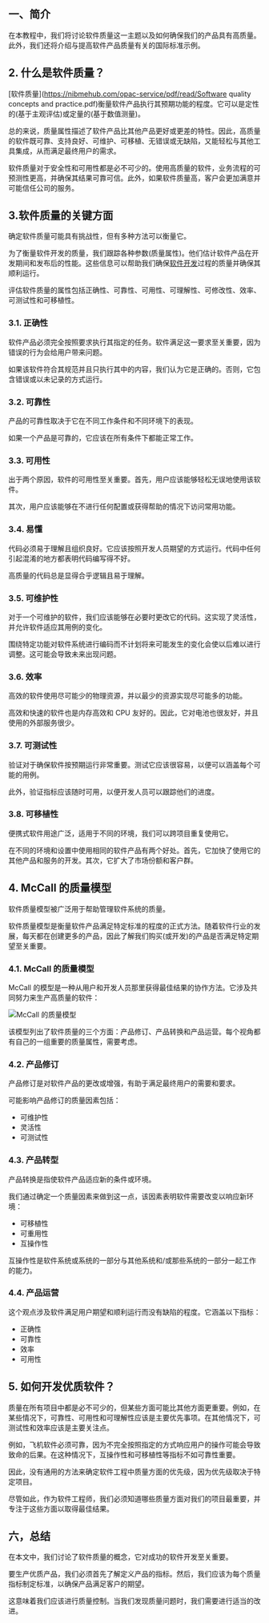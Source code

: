 ## 一、简介

在本教程中，我们将讨论软件质量这一主题以及如何确保我们的产品具有高质量。此外，我们还将介绍与提高软件产品质量有关的国际标准示例。

## 2. 什么是软件质量？

[软件质量](https://nibmehub.com/opac-service/pdf/read/Software quality  concepts and practice.pdf)衡量软件产品执行其预期功能的程度。它可以是定性的(基于主观评估)或定量的(基于数值测量)。

总的来说，质量属性描述了软件产品比其他产品更好或更差的特性。因此，高质量的软件既可靠、支持良好、可维护、可移植、无错误或无缺陷，又能轻松与其他工具集成，从而满足最终用户的需求。

软件质量对于安全性和可用性都是必不可少的。使用高质量的软件，业务流程的可预测性更高，并确保其结果可靠可信。此外，如果软件质量高，客户会更加满意并可能信任公司的服务。

## 3.软件质量的关键方面

确定软件质量可能具有挑战性，但有多种方法可以衡量它。

为了衡量软件开发的质量，我们跟踪各种参数(质量属性)。他们估计软件产品在开发期间和发布后的性能。这些信息可以帮助我们确保[软件开发](https://www.baeldung.com/cs/agile-programming)过程的质量并确保其顺利运行。

评估软件质量的属性包括正确性、可靠性、可用性、可理解性、可修改性、效率、可测试性和可移植性。

### 3.1. 正确性

软件产品必须完全按照要求执行其指定的任务。软件满足这一要求至关重要，因为错误的行为会给用户带来问题。

如果该软件符合其规范并且只执行其中的内容，我们认为它是正确的。否则，它包含错误或以未记录的方式运行。

### 3.2. 可靠性

产品的可靠性取决于它在不同工作条件和不同环境下的表现。

如果一个产品是可靠的，它应该在所有条件下都能正常工作。

### 3.3. 可用性

出于两个原因，软件的可用性至关重要。首先，用户应该能够轻松无误地使用该软件。

其次，用户应该能够在不进行任何配置或获得帮助的情况下访问常用功能。

### 3.4. 易懂

代码必须易于理解且组织良好。它应该按照开发人员期望的方式运行。代码中任何引起混淆的地方都表明代码编写得不好。

高质量的代码总是显得合乎逻辑且易于理解。

### 3.5. 可维护性

对于一个可维护的软件，我们应该能够在必要时更改它的代码。这实现了灵活性，并允许软件适应其用例的变化。

围绕特定功能对软件系统进行编码而不计划将来可能发生的变化会使以后难以进行调整。这可能会导致未来出现问题。

### 3.6. 效率

高效的软件使用尽可能少的物理资源，并以最少的资源实现尽可能多的功能。

高效和快速的软件也是内存高效和 CPU 友好的。因此，它对电池也很友好，并且使用的外部服务很少。

### 3.7. 可测试性

验证对于确保软件按预期运行非常重要。测试它应该很容易，以便可以涵盖每个可能的用例。

此外，验证指标应该随时可用，以便开发人员可以跟踪他们的进度。

### 3.8. 可移植性

便携式软件用途广泛，适用于不同的环境，我们可以跨项目重复使用它。

在不同的环境和设置中使用相同的软件产品有两个好处。首先，它加快了使用它的其他产品和服务的开发。其次，它扩大了市场份额和客户群。

## 4. McCall 的质量模型

软件质量模型被广泛用于帮助管理软件系统的质量。

软件质量模型是衡量软件产品满足特定标准的程度的正式方法。随着软件行业的发展，每天都在创建更多的产品，因此了解我们购买(或开发)的产品是否满足特定期望至关重要。

### 4.1. McCall 的质量模型

McCall 的模型是一种从用户和开发人员那里获得最佳结果的协作方法。它涉及共同努力来生产高质量的软件：

![McCall 的质量模型](https://www.baeldung.com/wp-content/uploads/sites/4/2023/03/McCalls-Quality-Model.png)

该模型列出了软件质量的三个方面：产品修订、产品转换和产品运营。每个视角都有自己的一组重要的质量属性，需要考虑。

### 4.2. 产品修订

产品修订是对软件产品的更改或增强，有助于满足最终用户的需要和要求。

可能影响产品修订的质量因素包括：

-   可维护性
-   灵活性
-   可测试性

### 4.3. 产品转型

产品转换是指使软件产品适应新的条件或环境。

我们通过确定一个质量因素来做到这一点，该因素表明软件需要改变以响应新环境：

-   可移植性
-   可重用性
-   互操作性

互操作性是软件系统或系统的一部分与其他系统和/或那些系统的一部分一起工作的能力。

### 4.4. 产品运营

这个观点涉及软件满足用户期望和顺利运行而没有缺陷的程度。它涵盖以下指标：

-   正确性
-   可靠性
-   效率
-   可用性

## 5. 如何开发优质软件？

质量在所有项目中都是必不可少的，但某些方面可能比其他方面更重要。例如，在某些情况下，可靠性、可用性和可理解性应该是主要优先事项。在其他情况下，可测试性和效率应该是主要关注点。

例如，飞机软件必须可靠，因为不完全按照指定的方式响应用户的操作可能会导致致命的后果。在这种情况下，互操作性和可移植性等指标不如可靠性重要。

因此，没有通用的方法来确定软件工程中质量方面的优先级，因为优先级取决于特定项目。

尽管如此，作为软件工程师，我们必须知道哪些质量方面对我们的项目最重要，并专注于这些方面以取得最佳结果。

## 六，总结

在本文中，我们讨论了软件质量的概念，它对成功的软件开发至关重要。

要生产优质产品，我们必须首先了解定义产品的指标。然后，我们应该为每个质量指标制定标准，以确保产品满足客户的期望。

这意味着我们应该进行质量控制。当我们发现质量问题时，我们需要进行适当的改进。